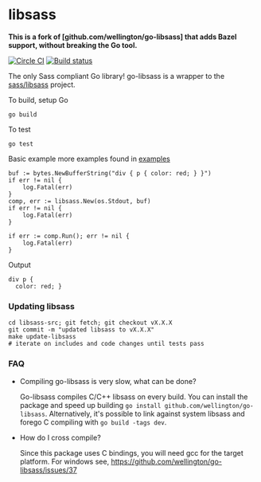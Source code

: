 libsass
=========

**This is a fork of [github.com/wellington/go-libsass] that adds Bazel support, without breaking the Go tool.**

[![Circle CI](https://circleci.com/gh/wellington/go-libsass.svg?style=svg)](https://circleci.com/gh/wellington/go-libsass) [![Build status](https://ci.appveyor.com/api/projects/status/uhl4swbb2r7lcfpc/branch/master?svg=true)](https://ci.appveyor.com/project/drewwells/go-libsass/branch/master)

The only Sass compliant Go library! go-libsass is a wrapper to the [sass/libsass](http://github.com/sass/libsass) project.

To build, setup Go

    go build

To test

    go test

Basic example more examples found in [examples](examples)

```
buf := bytes.NewBufferString("div { p { color: red; } }")
if err != nil {
	log.Fatal(err)
}
comp, err := libsass.New(os.Stdout, buf)
if err != nil {
	log.Fatal(err)
}

if err := comp.Run(); err != nil {
	log.Fatal(err)
}
```

Output
```
div p {
  color: red; }
```

### Updating libsass

```
cd libsass-src; git fetch; git checkout vX.X.X
git commit -m "updated libsass to vX.X.X"
make update-libsass
# iterate on includes and code changes until tests pass
```

### FAQ

* Compiling go-libsass is very slow, what can be done?

    Go-libsass compiles C/C++ libsass on every build. You can install the package and speed up building `go install github.com/wellington/go-libsass`. Alternatively, it's possible to link against system libsass and forego C compiling with `go build -tags dev`.

* How do I cross compile?

    Since this package uses C bindings, you will need gcc for the target platform. For windows see, https://github.com/wellington/go-libsass/issues/37

